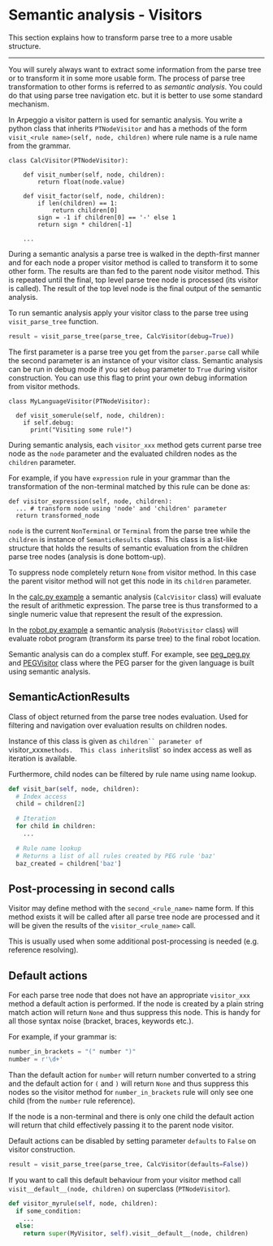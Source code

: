 # Semantic analysis - Visitors

This section explains how to transform parse tree to a more usable structure.

---

You will surely always want to extract some information from the parse tree or
to transform it in some more usable form.  The process of parse tree
transformation to other forms is referred to as *semantic analysis*.  You could
do that using parse tree navigation etc. but it is better to use some standard
mechanism.

In Arpeggio a visitor pattern is used for semantic analysis. You write a python
class that inherits `PTNodeVisitor` and has a methods of the form
`visit_<rule name>(self, node, children)` where rule name is a rule name from
the grammar.

    class CalcVisitor(PTNodeVisitor):

        def visit_number(self, node, children):
            return float(node.value)

        def visit_factor(self, node, children):
            if len(children) == 1:
                return children[0]
            sign = -1 if children[0] == '-' else 1
            return sign * children[-1]

        ...


During a semantic analysis a parse tree is walked in the depth-first manner and
for each node a proper visitor method is called to transform it to some other
form. The results are than fed to the parent node visitor method.  This is
repeated until the final, top level parse tree node is processed (its visitor is
called). The result of the top level node is the final output of the semantic
analysis.


To run semantic analysis apply your visitor class to the parse tree using
`visit_parse_tree` function.

```python
result = visit_parse_tree(parse_tree, CalcVisitor(debug=True))
```

The first parameter is a parse tree you get from the `parser.parse` call while
the second parameter is an instance of your visitor class. Semantic analysis can
be run in debug mode if you set `debug` parameter to `True` during visitor
construction. You can use this flag to print your own debug information from
visitor methods.

    class MyLanguageVisitor(PTNodeVisitor):

      def visit_somerule(self, node, children):
        if self.debug:
          print("Visiting some rule!")

During semantic analysis, each `visitor_xxx` method gets current parse tree node
as the `node` parameter and the evaluated children nodes as the `children`
parameter.

For example, if you have `expression` rule in your grammar than the
transformation of the non-terminal matched by this rule can be done as:

    def visitor_expression(self, node, children):
      ... # transform node using 'node' and 'children' parameter
      return transformed_node


`node` is the current `NonTerminal` or `Terminal` from the parse tree
while the `children` is instance of `SemanticResults` class.  This class is
a list-like structure that holds the results of semantic evaluation from the
children parse tree nodes (analysis is done bottom-up).

To suppress node completely return `None` from visitor method. In this case
the parent visitor method will not get this node in its `children` parameter.

In the [calc.py
example](https://github.com/igordejanovic/Arpeggio/blob/master/examples/calc.py)
a semantic analysis (`CalcVisitor` class) will evaluate the result of arithmetic
expression. The parse tree is thus transformed to a single numeric value that
represent the result of the expression.

In the [robot.py
example](https://github.com/igordejanovic/Arpeggio/blob/master/examples/calc.py)
a semantic analysis (`RobotVisitor` class) will evaluate robot program
(transform its parse tree) to the final robot location.

Semantic analysis can do a complex stuff. For example, see
[peg_peg.py](https://github.com/igordejanovic/Arpeggio/blob/master/examples/peg_peg.py)
and
[PEGVisitor](https://github.com/igordejanovic/Arpeggio/blob/master/arpeggio/peg.py)
class where the PEG parser for the given language is built using semantic
analysis.


## SemanticActionResults

Class of object returned from the parse tree nodes evaluation. Used for
filtering and navigation over evaluation results on children nodes.

Instance of this class is given as `children`` parameter of `visitor_xxx`
methods.  This class inherits `list` so index access as well as iteration is
available.

Furthermore, child nodes can be filtered by rule name using name lookup.

```python
def visit_bar(self, node, children):
  # Index access
  child = children[2]

  # Iteration
  for child in children:
    ...

  # Rule name lookup
  # Returns a list of all rules created by PEG rule 'baz'
  baz_created = children['baz']
```

## Post-processing in second calls

Visitor may define method with the `second_<rule_name>` name form. If this
method exists it will be called after all parse tree node are processed and it
will be given the results of the `visitor_<rule_name>` call.

This is usually used when some additional post-processing is needed (e.g.
reference resolving).


## Default actions

For each parse tree node that does not have an appropriate `visitor_xxx`
method a default action is performed.  If the node is created by a plain string
match action will return `None` and thus suppress this node. This is handy
for all those syntax noise (bracket, braces, keywords etc.).

For example, if your grammar is:

```python
number_in_brackets = "(" number ")"
number = r'\d+'
```

Than the default action for `number` will return number converted to a string
and the default action for `(` and `)` will return `None` and thus suppress this
nodes so the visitor method for `number_in_brackets` rule will only see one
child (from the `number` rule reference).

If the node is a non-terminal and there is only one child the default action
will return that child effectively passing it to the parent node visitor.

Default actions can be disabled by setting parameter `defaults` to `False` on
visitor construction.

```python
result = visit_parse_tree(parse_tree, CalcVisitor(defaults=False))
```

If you want to call this default behaviour from your visitor method call
`visit__default__(node, children)` on superclass (`PTNodeVisitor`).

```python
def visitor_myrule(self, node, children):
  if some_condition:
    ...
  else:
    return super(MyVisitor, self).visit__default__(node, children)
```

